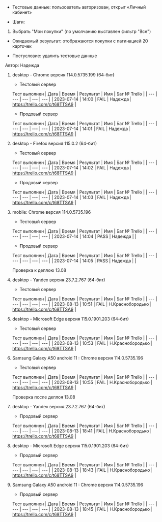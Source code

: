 * Тестовые данные: пользователь авторизован, открыт «Личный кабинет»

* Шаги:
1.	Выбрать "Мои покупки" (по умолчанию выставлен фильтр "Все")

* Ожидаемый результат: отображаются покупки с пагинацией 20 карточек

* Постусловие: удалить тестовые данные

Автор: Надежда

1) desktop - Chrome версия 114.0.5735.199 (64-бит)

	* Тестовый сервер 

	Тест выполнен
	| Дата | Время | Результат | Имя | Баг № Trello |
	| --- | --- | --- | --- | --- |
	| 2023-07-14 | 14:00 | FAIL | Надежда | https://trello.com/c/t68TTSA9 | 

	* Продовый сервер

	Тест выполнен
	| Дата | Время | Результат | Имя | Баг № Trello |
	| --- | --- | --- | --- | --- |
	| 2023-07-14 | 14:01 | FAIL | Надежда | https://trello.com/c/t68TTSA9 | 

2) desktop - Firefox версия 115.0.2 (64-бит)

	* Тестовый сервер 

	Тест выполнен
	| Дата | Время | Результат | Имя | Баг № Trello |
	| --- | --- | --- | --- | --- |
	| 2023-07-14 | 14:02 | FAIL | Надежда | https://trello.com/c/t68TTSA9 | 

	* Продовый сервер 

	Тест выполнен
	| Дата | Время | Результат | Имя | Баг № Trello |
	| --- | --- | --- | --- | --- |
	| 2023-07-14 | 14:03 | FAIL | Надежда | https://trello.com/c/t68TTSA9 | 

3) mobile: Chrome версия 114.0.5735.196

	* Тестовый сервер 

	Тест выполнен
	| Дата | Время | Результат | Имя | Баг № Trello |
	| --- | --- | --- | --- | --- |
	| 2023-07-14 | 14:04 | PASS | Надежда |  | 

	* Продовый сервер 

	Тест выполнен
	| Дата | Время | Результат | Имя | Баг № Trello |
	| --- | --- | --- | --- | --- |
	| 2023-07-14 | 14:05 | PASS | Надежда |  | 
	
	
	
	Проверка к деплою 13.08
	
1) desktop - Yandex версия 23.7.2.767 (64-бит)

	* Тестовый сервер 

	Тест выполнен
	| Дата | Время | Результат | Имя | Баг № Trello |
	| --- | --- | --- | --- | --- |
	| 2023-08-13 | 10:51 | FAIL  | Н.Краснобородько | https://trello.com/c/t68TTSA9 | 

	

2) desktop - Microsoft Edge версия 115.0.1901.203 (64-бит)

	* Тестовый сервер 

	Тест выполнен
	| Дата | Время | Результат | Имя | Баг № Trello |
	| --- | --- | --- | --- | --- |
	| 2023-08-13 | 10:53 | FAIL  | Н.Краснобородько | https://trello.com/c/t68TTSA9 | 

	

3) Samsung Galaxy A50 аndroid 11 : Chrome версия 114.0.5735.196

	* Тестовый сервер 

	Тест выполнен
	| Дата | Время | Результат | Имя | Баг № Trello |
	| --- | --- | --- | --- | --- |
	| 2023-08-13 | 10:55 | FAIL  | Н.Краснобородько |  https://trello.com/c/t68TTSA9 | 
	
	
	
	Проверка после деплоя 13.08
	
1) desktop - Yandex версия 23.7.2.767 (64-бит)

	* Продовый сервер 

	Тест выполнен
	| Дата | Время | Результат | Имя | Баг № Trello |
	| --- | --- | --- | --- | --- |
	| 2023-08-13 | 18:41 | FAIL  | Н.Краснобородько | https://trello.com/c/t68TTSA9 | 

	

2) desktop - Microsoft Edge версия 115.0.1901.203 (64-бит)

	* Продовый сервер 

	Тест выполнен
	| Дата | Время | Результат | Имя | Баг № Trello |
	| --- | --- | --- | --- | --- |
	| 2023-08-13 | 18:43 | FAIL  | Н.Краснобородько | https://trello.com/c/t68TTSA9 | 

	

3) Samsung Galaxy A50 аndroid 11 : Chrome версия 114.0.5735.196

	* Продовый сервер 

	Тест выполнен
	| Дата | Время | Результат | Имя | Баг № Trello |
	| --- | --- | --- | --- | --- |
	| 2023-08-13 | 18:45 | FAIL  | Н.Краснобородько | https://trello.com/c/t68TTSA9 | 